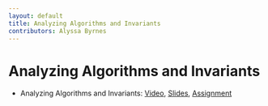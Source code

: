```yaml
---
layout: default
title: Analyzing Algorithms and Invariants
contributors: Alyssa Byrnes
---
```


# Analyzing Algorithms and Invariants

* Analyzing Algorithms and Invariants: [Video](https://youtu.be/EG_7lK18XDk), [Slides](/comp283/static/slides/Invariants.pdf), [Assignment](https://www.gradescope.com/)
